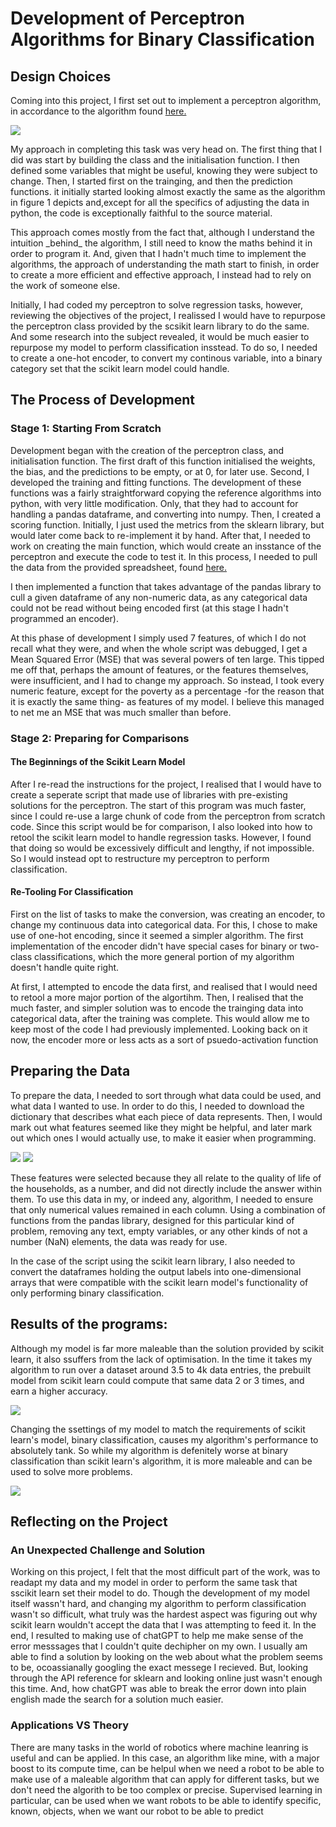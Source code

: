 <!DOCTYPE html>
<html>
	<head>
		<h1>Development of Perceptron Algorithms for Binary Classification</h1>
	</head>
	<body>
		<h2>Design Choices</h2>
		<p>Coming into this project, I first set out to implement a perceptron algorithm, in accordance to the algorithm found <a href="http://ciml.info/dl/v0_99/ciml-v0_99-ch04.pdf">here.</a></p>
		<!--- 			spacer element				--->
		<img src = "https://github.com/ReedOcean-RainCity/ML_Learning_Reposit/assets/135147457/f0d92e38-0bef-472c-aa30-eae050cee6ca"> 
		<!--- 			spacer element				--->
		<p>My approach in completing this task was very head on. The first thing that I did was start by building the class and 
		the initialisation function.
		I then defined some variables that might be useful, knowing they were subject to change.
		Then, I started first on the trainging, and then the prediction functions. it initially started looking almost exactly the same
		as the algorithm in figure 1 depicts and,except for all the specifics of adjusting the data in python, the code is exceptionally
		faithful to the source material.</p>
		<!--- 			spacer element				--->
		<p>This approach comes mostly from the fact that, although I understand the intuition _behind_ the algorithm, I still need to know the maths
		behind it in order to program it. And, given that I hadn't much time to implement the algorithms, the approach of understanding the 
		math start to finish, in order to create a more efficient and effective approach, I instead had to rely on the work of someone else.</p>
		<!--- 			spacer element				--->
		<p>Initially, I had coded my perceptron to solve regression tasks, however, reviewing the objectives of the project, 
		I realissed I would have to repurpose the perceptron class provided by the scsikit learn library to do the same. And some research
		into the subject revealed, it would be much easier to repurpose my model to perform classification insstead. To do so, I needed to
		create a one-hot encoder, to convert my continous variable, into a binary category set that the scikit learn model could handle.</p>
		<!--- 			spacer element				--->
		<h2>The Process of Development</h2>
		<!--- 			spacer element				--->
		<h3>Stage 1: Starting From Scratch</h3>
		<!--- 			spacer element				--->
		<p>Development began with the creation of the perceptron class, and initialisation function. The first draft of this function initialised
		the weights, the bias, and the predictions to be empty, or at 0, for later use. Second, I developed the training and fitting functions.
		The development of these functions was a fairly straightforward copying the reference algorithms into python, with very little modification.
		Only, that they had to account for handling a pandas dataframe, and converting into numpy. Then, I created a scoring function. Initially,
		I just used the metrics from the sklearn library, but would later come back to re-implement it by hand. After that, I needed to work on
		creating the main function, which would create an insstance of the perceptron and execute the code to test it. In this process, I needed
		to pull the data from the provided spreadsheet, found <a href="https://datos.gob.mx/busca/dataset/indicadores-de-pobreza-pobreza-por-
		ingresos-rezago-social-y-gini-a-nivel-municipal1990-200-2010">here.</a></p>
		<!--- 			spacer element				--->
		<p>I then implemented a function that takes advantage of the pandas library to cull a given dataframe of any non-numeric data, as any
		categorical data could not be read without being encoded first (at this stage I hadn't programmed an encoder).</p>
		<p> At this phase of development I simply used 7 features, of which I do not recall what they were, and when the whole script was debugged,
		I get a Mean Squared Error (MSE) that was several powers of ten large. This tipped me off that, perhaps the amount of features, or the
		features themselves, were insufficient, and I had to change my approach. So instead, I took every numeric feature, except for the poverty
		as a percentage -for the reason that it is exactly the same thing- as features of my model. I believe this managed to net me an MSE that
		was much smaller than before.</p>
		<!--- 			spacer element				--->
		<h3>Stage 2: Preparing for Comparisons</h3>
		<!--- 			spacer element				--->
		<h4>The Beginnings of the Scikit Learn Model</h4>
		<p>After I re-read the instructions for the project, I realised that I would have to create a seperate script that made use of libraries
		with pre-existing solutions for the perceptron. The start of this program was much faster, since I could re-use a large chunk of code from
		the perceptron from scratch code. Since this script would be for comparison, I also looked into how to retool the scikit learn model to
		handle regression tasks. However, I found that doing so would be excessively difficult and lengthy, if not impossible. So I would instead
		opt to restructure my perceptron to perform classification.</p>
		<!--- 			spacer element				--->
		<h4>Re-Tooling For Classification</h4>
		<p>First on the list of tasks to make the conversion, was creating an encoder, to change my continuous data into categorical data. For
		this, I chose to make use of one-hot encoding, since it seemed a simpler algorithm. The first implementation of the encoder didn't have
		special cases for binary or two-class classifications, which the more general portion of my algorithm doesn't handle quite right.</p>
		<p>At first, I attempted to encode the data first, and realised that I would need to retool a more major portion of the algortihm. Then,
		I realised that the much faster, and simpler solution was to encode the trainging data into categorical data, after the training was 
		complete. This would allow me to keep most of the code I had previously implemented. Looking back on it now, the encoder more or less
		acts as a sort of psuedo-activation function</p>
		<!--- 			spacer element				--->
		<h2>Preparing the Data</h2>
		<!--- 			spacer element				--->
		<p>To prepare the data, I needed to sort through what data could be used, and what data I wanted to use. In order to do this,
		I needed to download the dictionary that describes what each piece of data represents. Then, I would mark out what features seemed like
		they might be helpful, and later mark out which ones I would actually use, to make it easier when programming.</p>
		<img src="https://github.com/ReedOcean-RainCity/ML_Learning_Reposit/assets/135147457/4d20e46c-5cea-4a2e-95ac-a79829f6c9b2">
		<!--- 			spacer element				--->
		<img src="https://github.com/ReedOcean-RainCity/ML_Learning_Reposit/assets/135147457/bb2d7855-5a69-421d-bab7-2f199150f856">
		<!--- 			spacer element				--->
		<p>These features were selected because they all relate to the quality of life of the households, as a number, and did not directly
		include the answer within them. To use this data in my, or indeed any, algorithm, I needed to ensure that only numerical values remained
		in each column. Using a combination of functions from the pandas library, designed for this particular kind of problem, removing any text,
		empty variables, or any other kinds of not a number (NaN) elements, the data was ready for use.</p>
		<!--- 			spacer element				--->
		<p>In the case of the script using the scikit learn library, I also needed to convert the dataframes holding the output labels into
		one-dimensional arrays that were compatible with the scikit learn model's functionality of only performing binary classification.</p>
		<!--- 			spacer element				--->
		<h2>Results of the programs:</h2>
		<!--- 			spacer element				--->
		<p>Although my model is far more maleable than the solution provided by scikit learn, it also ssuffers from the lack of optimisation.
		In the time it takes my algorithm to run over a dataset around 3.5 to 4k data entries, the prebuilt model from scikit learn could compute that
		same data 2 or 3 times, and earn a higher accuracy.</p>
		<!--- 			spacer element				--->
		<img src="https://github.com/ReedOcean-RainCity/ML_Learning_Reposit/assets/135147457/d76b25b1-feff-4122-b1d3-84db24b9ac22">
		<!--- 			spacer element				--->
		<p>Changing the ssettings of my model to match the requirements of scikit learn's model, binary classification, causes my algorithm's
		performance to absolutely tank. So while my algorithm is defenitely worse at binary classification than scikit learn's algorithm,
		it is more maleable and can be used to solve more problems.</p>
		<!--- 			spacer element				--->
		<img src="https://github.com/ReedOcean-RainCity/ML_Learning_Reposit/assets/135147457/52f3a574-fc77-47a7-8b0b-dc91a206cf50">
		<!--- 			spacer element				--->
		<h2>Reflecting on the Project</h2>
		<!--- 			spacer element				--->
		<h3>An Unexpected Challenge and Solution</h3>
		<!--- 			spacer element				--->
		<p>Working on this project, I felt that the most difficult part of the work, was to readapt my data and my model in order to perform the
		same task that sscikit learn set their model to do. Though the development of my model itself wassn't hard, and changing my algorithm to
		perform classification wasn't so difficult, what truly was the hardest aspect was figuring out why scikit learn wouldn't accept the
		data that I was attempting to feed it. In the end, I resulted to making use of chatGPT to help me make sense of the error messsages
		that I couldn't quite dechipher on my own. I usually am able to find a solution by looking on the web about what the problem seems to be,
		ocoassianally googling the exact messege I recieved. But, looking through the API reference for sklearn and looking online just wasn't enough
		this time. And, how chatGPT was able to break the error down into plain english made the search for a solution much easier.</p>
		<!--- 			spacer element				--->
		<h3>Applications VS Theory</h3>
		<!--- 			spacer element				--->
		<p>There are many tasks in the world of robotics where machine leanring is useful and can be applied. In this case, an algorithm like mine,
		with a major boost to its compute time, can be helpul when we need a robot to be able to make use of a maleable algorithm that can apply
		for different tasks, but we don't need the algorith to be too complex or precise. Supervised learning in particular, can be used when we 
		want robots to be able to identify specific, known, objects, when we want our robot to be able to predict</p>
	</body>
</html>
